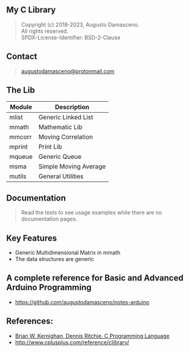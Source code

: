 ## My C Library

> Copyright (c) 2018-2023, Augusto Damasceno.  
> All rights reserved.   
> SPDX-License-Identifier: BSD-2-Clause

## Contact
> [augustodamasceno@protonmail.com](mailto:augustodamasceno@protonmail.com)

## The Lib

| Module | Description |  
| -- | -- |  
| mlist | Generic Linked List |  
| mmath | Mathematic Lib |  
| mmcorr | Moving Correlation |  
| mprint | Print Lib |  
| mqueue | Generic Queue |  
| msma | Simple Moving Average |  
| mutils | General Utilities |

## Documentation
> Read the tests to see usage examples while there are no documentation pages.  

## Key Features
* Generic Multidimensional Matrix in mmath  
* The data structures are generic  

## A complete reference for Basic and Advanced Arduino Programming  
* https://github.com/augustodamasceno/notes-arduino

## References:  
* [Brian W. Kernighan,  Dennis Ritchie. C Programming Language](http://a.co/d/jbSe2YM)  
* http://www.cplusplus.com/reference/clibrary/  


